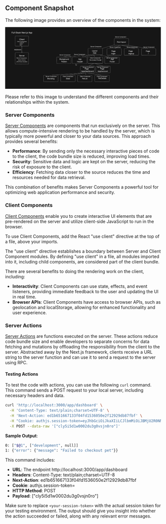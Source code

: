 ## Component Snapshot

The following image provides an overview of the components in the system:

![Component Snapshot](images/component-structure.png)

Please refer to this image to understand the different components and their relationships within the system.

### Server Components

[Server Components](https://nextjs.org/docs/app/building-your-application/rendering/server-components) are components that run exclusively on the server. This allows compute-intensive rendering to be handled by the server, which is typically more powerful and closer to your data sources. This approach provides several benefits:

- **Performance**: By sending only the necessary interactive pieces of code to the client, the code bundle size is reduced, improving load times.
- **Security**: Sensitive data and logic are kept on the server, reducing the risk of exposure to the client.
- **Efficiency**: Fetching data closer to the source reduces the time and resources needed for data retrieval.

This combination of benefits makes Server Components a powerful tool for optimizing web application performance and security.

### Client Components

[Client Components](https://nextjs.org/docs/app/building-your-application/rendering/client-components) enable you to create interactive UI elements that are pre-rendered on the server and utilize client-side JavaScript to run in the browser.

To use Client Components, add the React "use client" directive at the top of a file, above your imports.

The "use client" directive establishes a boundary between Server and Client Component modules. By defining "use client" in a file, all modules imported into it, including child components, are considered part of the client bundle.

There are several benefits to doing the rendering work on the client, including:

- **Interactivity**: Client Components can use state, effects, and event listeners, providing immediate feedback to the user and updating the UI in real time.
- **Browser APIs**: Client Components have access to browser APIs, such as geolocation and localStorage, allowing for enhanced functionality and user experience.

### Server Actions

[Server Actions](https://nextjs.org/docs/app/building-your-application/data-fetching/server-actions-and-mutations) are functions executed on the server. These actions reduce code bundle size and enable developers to separate concerns for data fetching and mutations by offloading the responsibility from the client to the server. Abstracted away by the Next.js framework, clients receive a URL string to the server function and can use it to send a request to the server using RPC.

#### Testing Actions

To test the code with actions, you can use the following `curl` command. This command sends a POST request to your local server, including necessary headers and data.

```sh
curl 'http://localhost:3000/app/dashboard' \
  -H 'Content-Type: text/plain;charset=UTF-8' \
  -H 'Next-Action: ed1b651667133f04fd1536050e2f12929db87fbf' \
  -H "Cookie: authjs.session-token=eyJhbGciOiJkaXIiLCJlbmMiOiJBMjU2R0NNIn0..YNHd4nx1Pw9O3vvK.2_tRpFpDy8pSPWRT5DSlXo0BRo890aS3oYpVrX2cU1IQVZPprLTl8nlSTLMPWJNd3oOeYZcjswUFyNK1TIhxrTRbdjTWYo1zdYOhRVl1nBi6EDJ2k2foBnR_rrxHK-8JnigFzhB01sBCbcc9_01SgpOaFfGTiGj529C8tdkHRPcQhaPLs1BBmVy3o4bEXbY1B2LYlq2-JQEebGvuhHUS6KC6jDv5eY0JGPKa3LGHJsbr36hqTrZ_y7NzQ4Y5KjApy2cUmg.tOxK5NooCJ_q4YnTGEnOxQ" \
  -X POST --data-raw '["cly5i5d1w0002du3g0vsjn0ro"]'
```

**Sample Output**:

```sh
0: ["$@1", ["development", null]]
1: {"error": {"message": "Failed to checkout pet"}}
```

This command includes:

- **URL**: The endpoint http://localhost:3000/app/dashboard
- **Headers**:
  Content-Type: text/plain;charset=UTF-8
- **Next-Action**: ed1b651667133f04fd1536050e2f12929db87fbf
- **Cookie**: authjs.session-token=<your-session-token>
- **HTTP Method**: POST
- **Payload**: ["cly5i5d1w0002du3g0vsjn0ro"]

Make sure to replace `<your-session-token>` with the actual session token for your testing environment. The output should give you insight into whether the action succeeded or failed, along with any relevant error messages.
